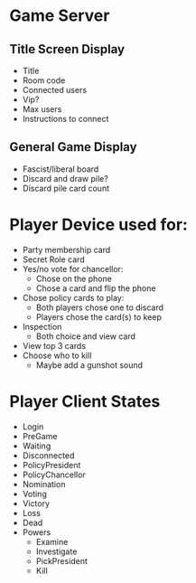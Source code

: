 # Game Server

## Title Screen Display

* Title
* Room code
* Connected users
* Vip?
* Max users
* Instructions to connect

## General Game Display

* Fascist/liberal board
* Discard and draw pile?
* Discard pile card count

# Player Device used for:

* Party membership card
* Secret Role card
* Yes/no vote for chancellor:
  * Chose on the phone
  * Chose a card and flip the phone
* Chose policy cards to play:
  * Both players chose one to discard
  * Players chose the card(s) to keep
* Inspection
  * Both choice and view card
* View top 3 cards
* Choose who to kill
  * Maybe add a gunshot sound



# Player Client States

* Login
* PreGame
* Waiting
* Disconnected
* PolicyPresident
* PolicyChancellor
* Nomination
* Voting
* Victory
* Loss
* Dead
* Powers
  * Examine
  * Investigate
  * PickPresident
  * Kill